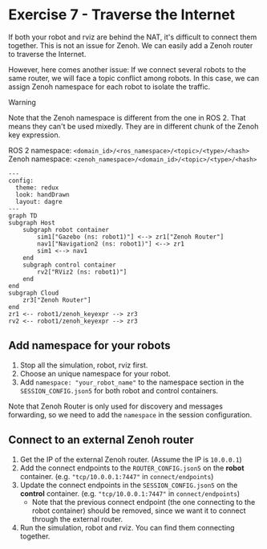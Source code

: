# Exercise 7 - Traverse the Internet

If both your robot and rviz are behind the NAT, it's difficult to connect them together. This is not an issue for Zenoh. We can easily add a Zenoh router to traverse the Internet.

However, here comes another issue: If we connect several robots to the same router, we will face a topic conflict among robots. In this case, we can assign Zenoh namespace for each robot to isolate the traffic.

> [!warning]
>
> Note that the Zenoh namespace is different from the one in ROS 2.
> That means they can't be used mixedly.
> They are in different chunk of the Zenoh key expression.
>
> ROS 2 namespace: `<domain_id>/<ros_namespace>/<topic>/<type>/<hash>`
> Zenoh namespace: `<zenoh_namespace>/<domain_id>/<topic>/<type>/<hash>`
>

```mermaid
---
config:
  theme: redux
  look: handDrawn
  layout: dagre
---
graph TD
subgraph Host
    subgraph robot container
        sim1["Gazebo (ns: robot1)"] <--> zr1["Zenoh Router"]
        nav1["Navigation2 (ns: robot1)"] <--> zr1
        sim1 <--> nav1
    end
    subgraph control container
        rv2["RViz2 (ns: robot1)"]
    end
end
subgraph Cloud
    zr3["Zenoh Router"]
end
zr1 <-- robot1/zenoh_keyexpr --> zr3
rv2 <-- robot1/zenoh_keyexpr --> zr3
```

## Add namespace for your robots

1. Stop all the simulation, robot, rviz first.
2. Choose an unique namespace for your robot.
3. Add `namespace: "your_robot_name"` to the namespace section in the `SESSION_CONFIG.json5` for both robot and control containers.

Note that Zenoh Router is only used for discovery and messages forwarding, so we need to add the `namespace` in the session configuration.

## Connect to an external Zenoh router

1. Get the IP of the external Zenoh router. (Assume the IP is `10.0.0.1`)
2. Add the connect endpoints to the `ROUTER_CONFIG.json5` on the **robot** container. (e.g. `"tcp/10.0.0.1:7447"` in `connect/endpoints`)
3. Update the connect endpoints in the `SESSION_CONFIG.json5` on the **control** container. (e.g. `"tcp/10.0.0.1:7447"` in `connect/endpoints`)
   * Note that the previous connect endpoint (the one connecting to the robot container) should be removed, since we want it to connect through the external router.
4. Run the simulation, robot and rviz. You can find them connecting together.
